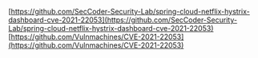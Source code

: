 [https://github.com/SecCoder-Security-Lab/spring-cloud-netflix-hystrix-dashboard-cve-2021-22053](https://github.com/SecCoder-Security-Lab/spring-cloud-netflix-hystrix-dashboard-cve-2021-22053)
[https://github.com/Vulnmachines/CVE-2021-22053](https://github.com/Vulnmachines/CVE-2021-22053)
